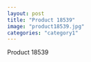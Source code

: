```yaml
---
layout: post
title: "Product 18539"
image: "product18539.jpg"
categories: "category1"
---
```

Product 18539
